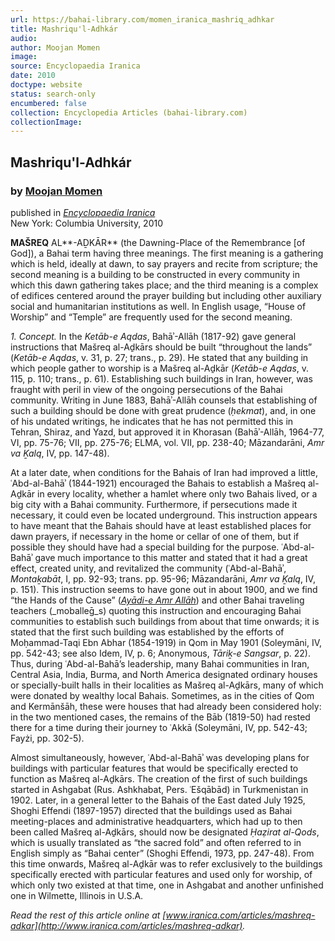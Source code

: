 ```yaml
---
url: https://bahai-library.com/momen_iranica_mashriq_adhkar
title: Mashriqu'l-Adhkár
audio: 
author: Moojan Momen
image: 
source: Encyclopaedia Iranica
date: 2010
doctype: website
status: search-only
encumbered: false
collection: Encyclopedia Articles (bahai-library.com)
collectionImage: 
---
```



## Mashriqu'l-Adhkár

### by [Moojan Momen](https://bahai-library.com/author/Moojan+Momen)

published in [_Encyclopaedia Iranica_](https://bahai-library.com/series/Encyclopaedia%20Iranica)  
New York: Columbia University, 2010


**MAŠREQ** AL**-AḎKĀR** (the Dawning-Place of the Remembrance \[of God\]), a Bahai term having three meanings. The first meaning is a gathering which is held, ideally at dawn, to say prayers and recite from scripture; the second meaning is a building to be constructed in every community in which this dawn gathering takes place; and the third meaning is a complex of edifices centered around the prayer building but including other auxiliary social and humanitarian institutions as well. In English usage, “House of Worship” and “Temple” are frequently used for the second meaning.

_1. Concept._ In the _Ketāb-e Aqdas_, Bahāʾ-Allāh (1817-92) gave general instructions that Mašreq al-Aḏkārs should be built “throughout the lands” (_Ketāb-e Aqdas_, v. 31, p. 27; trans., p. 29). He stated that any building in which people gather to worship is a Mašreq al-Aḏkār (_Ketāb-e Aqdas_, v. 115, p. 110; trans., p. 61). Establishing such buildings in Iran, however, was fraught with peril in view of the ongoing persecutions of the Bahai community. Writing in June 1883, Bahāʾ-Allāh counsels that establishing of such a building should be done with great prudence (_ḥekmat_), and, in one of his undated writings, he indicates that he has not permitted this in Tehran, Shiraz, and Yazd, but approved it in Khorasan (Bahāʾ-Allāh, 1964-77, VI, pp. 75-76; VII, pp. 275-76; ELMA, vol. VII, pp. 238-40; Māzandarāni, _Amr va Ḵalq_, IV, pp. 147-48).

At a later date, when conditions for the Bahais of Iran had improved a little, ʿAbd-al-Bahāʾ (1844-1921) encouraged the Bahais to establish a Mašreq al-Aḏkār in every locality, whether a hamlet where only two Bahais lived, or a big city with a Bahai community. Furthermore, if persecutions made it necessary, it could even be located underground. This instruction appears to have meant that the Bahais should have at least established places for dawn prayers, if necessary in the home or cellar of one of them, but if possible they should have had a special building for the purpose. ʿAbd-al-Bahāʾ gave much importance to this matter and stated that it had a great effect, created unity, and revitalized the community (ʿAbd-al-Bahāʾ, _Montaḵabāt_, I, pp. 92-93; trans. pp. 95-96; Māzandarāni, _Amr va Ḵalq_, IV, p. 151). This instruction seems to have gone out in about 1900, and we find “the Hands of the Cause” (_[Ayādi-e Amr Allāh](https://bahai-library.com/articles/ayadi-amr-allah)_) and other Bahai traveling teachers (_moballeḡ_s) quoting this instruction and encouraging Bahai communities to establish such buildings from about that time onwards; it is stated that the first such building was established by the efforts of Moḥammad-Taqi Ebn Abhar (1854-1919) in Qom in May 1901 (Soleymāni, IV, pp. 542-43; see also Idem, IV, p. 6; Anonymous, _Tāriḵ-e Sangsar_, p. 22). Thus, during ʿAbd-al-Bahā’s leadership, many Bahai communities in Iran, Central Asia, India, Burma, and North America designated ordinary houses or specially-built halls in their localities as Mašreq al-Aḏkārs, many of which were donated by wealthy local Bahais. Sometimes, as in the cities of Qom and Kermānšāh, these were houses that had already been considered holy: in the two mentioned cases, the remains of the Bāb (1819-50) had rested there for a time during their journey to ʿAkkā (Soleymāni, IV, pp. 542-43; Fayżi, pp. 302-5). 

Almost simultaneously, however, ʿAbd-al-Bahāʾ was developing plans for buildings with particular features that would be specifically erected to function as Mašreq al-Aḏkārs. The creation of the first of such buildings started in Ashgabat (Rus. Ashkhabat, Pers. ʿEšqābād) in Turkmenistan in 1902. Later, in a general letter to the Bahais of the East dated July 1925, Shoghi Effendi (1897-1957) directed that the buildings used as Bahai meeting-places and administrative headquarters, which had up to then been called Mašreq al-Aḏkārs, should now be designated _Ḥaẓirat al-Qods_, which is usually translated as “the sacred fold” and often referred to in English simply as “Bahai center” (Shoghi Effendi, 1973, pp. 247-48). From this time onwards, Mašreq al-Aḏkār was to refer exclusively to the buildings specifically erected with particular features and used only for worship, of which only two existed at that time, one in Ashgabat and another unfinished one in Wilmette, Illinois in U.S.A. 

  
_Read the rest of this article online at [www.iranica.com/articles/mashreq-adkar](http://www.iranica.com/articles/mashreq-adkar)._